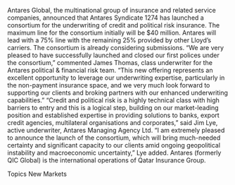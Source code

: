 Antares Global, the multinational group of insurance and related service companies, announced that Antares Syndicate 1274 has launched a consortium for the underwriting of credit and political risk insurance.
The maximum line for the consortium initially will be $40 million. Antares will lead with a 75% line with the remaining 25% provided by other Lloyd’s carriers. The consortium is already considering submissions.
“We are very pleased to have successfully launched and closed our first polices under the consortium,” commented James Thomas, class underwriter for the Antares political & financial risk team. “This new offering represents an excellent opportunity to leverage our underwriting expertise, particularly in the non-payment insurance space, and we very much look forward to supporting our clients and broking partners with our enhanced underwriting capabilities.”
“Credit and political risk is a highly technical class with high barriers to entry and this is a logical step, building on our market-leading position and established expertise in providing solutions to banks, export credit agencies, multilateral organisations and corporates,” said Jim Lye, active underwriter, Antares Managing Agency Ltd.
“I am extremely pleased to announce the launch of the consortium, which will bring much-needed certainty and significant capacity to our clients amid ongoing geopolitical instability and macroeconomic uncertainty,” Lye added.
Antares (formerly QIC Global) is the international operations of Qatar Insurance Group.

Topics
New Markets
